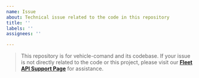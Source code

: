 ```yaml
---
name: Issue
about: Technical issue related to the code in this repository
title: ''
labels: ''
assignees: ''

---
```


> This repository is for vehicle-comand and its codebase. If your issue is not directly related to the code or this project, please visit our **[Fleet API Support Page](https://fleetapi-support.tesla.com)** for assistance.
